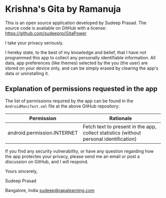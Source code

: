 # Krishna's Gita by Ramanuja

This is an open source application developed by Sudeep Prasad. The source code is available on GitHub with a license: https://github.com/sudeeprp/GitaPower

I take your privacy seriously.

I hereby state, to the best of my knowledge and belief, that I have not programmed this app to collect any personally identifiable information. All data, app preferences (like themes) selected by the you (the user) are stored on your device only, and can be simply erased by clearing the app's data or uninstalling it.

## Explanation of permissions requested in the app

The list of permissions required by the app can be found in the `AndroidManifest.xml` file at the above GitHub repository:

| Permission | Rationale |
| :---: | --- |
| android.permission.INTERNET | Fetch text to present in the app, collect statistics (without personal identification) |

If you find any security vulnerability, or have any question regarding how the app protectes your privacy, please send me an email or post a discussion on GitHub, and I will respond.

Yours sincerely,

Sudeep Prasad

Bangalore, India
sudeep@rapalearning.com